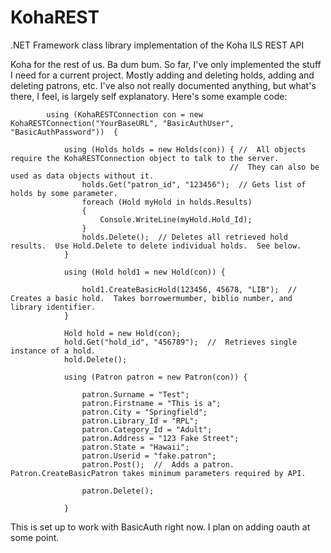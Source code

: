# KohaREST
.NET Framework class library implementation of the Koha ILS REST API

Koha for the rest of us.  Ba dum bum.  So far, I've only implemented the stuff I need for a current project.  Mostly adding and deleting holds, adding and deleting patrons, etc.  I've also not really documented anything, but what's there, I feel, is largely self explanatory.  Here's some example code:




            using (KohaRESTConnection con = new KohaRESTConnection("YourBaseURL", "BasicAuthUser", "BasicAuthPassword"))  {
            
                using (Holds holds = new Holds(con)) { //  All objects require the KohaRESTConnection object to talk to the server.
                                                     //  They can also be used as data objects without it.
                    holds.Get("patron_id", "123456");  // Gets list of holds by some parameter.   
                    foreach (Hold myHold in holds.Results)
                    {
                        Console.WriteLine(myHold.Hold_Id);
                    }
                    holds.Delete();  // Deletes all retrieved hold results.  Use Hold.Delete to delete individual holds.  See below.
                }

                using (Hold hold1 = new Hold(con)) {
                
                    hold1.CreateBasicHold(123456, 45678, "LIB");  //  Creates a basic hold.  Takes borrowermumber, biblio number, and library identifier.  
                }

                Hold hold = new Hold(con);
                hold.Get("hold_id", "456789");  //  Retrieves single instance of a hold.    
                hold.Delete();

                using (Patron patron = new Patron(con)) {
                
                    patron.Surname = "Test";
                    patron.Firstname = "This is a";
                    patron.City = "Springfield";
                    patron.Library_Id = "RPL";
                    patron.Category_Id = "Adult";
                    patron.Address = "123 Fake Street";
                    patron.State = "Hawaii";
                    patron.Userid = "fake.patron";
                    patron.Post();  //  Adds a patron.  Patron.CreateBasicPatron takes minimum parameters required by API.

                    patron.Delete();

                }

This is set up to work with BasicAuth right now.  I plan on adding oauth at some point.  

